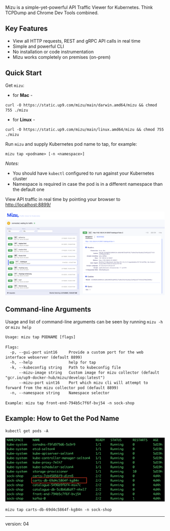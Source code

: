 Mizu is a simple-yet-powerful API Traffic Viewer for Kubernetes. Think TCPDump and Chrome Dev Tools combined.

## Key Features

* View all HTTP requests, REST and gRPC API calls in real time
* Simple and powerful CLI
* No installation or code instrumentation
* Mizu works completely on premises (on-prem)

## Quick Start
Get `mizu`:

- for **Mac** - 
```
curl -O https://static.up9.com/mizu/main/darwin.amd64/mizu && chmod 755 ./mizu
```

- for **Linux** - 
```
curl -O https://static.up9.com/mizu/main/linux.amd64/mizu && chmod 755 ./mizu
```


Run `mizu` and supply Kubernetes pod name to tap, for example:

```
mizu tap <podname> [-n <namespace>]
```

_Notes:_
- You should have `kubectl` configured to run against your Kubernetes cluster
- Namespace is required in case the pod is in a different namespace than the default one

View API traffic in real time by pointing your browser to [http://localhost:8899/](http://localhost:8899/) 

![Mizu Local Webapp](img/mizu-snapshot.png)

## Command-line Arguments
Usage and list of command-line arguments can be seen by running `mizu -h` or `mizu help`

```
Usage: mizu tap PODNAME [flags]

Flags:
  -p, --gui-port uint16     Provide a custom port for the web interface webserver (default 8899)
  -h, --help                help for tap
  -k, --kubeconfig string   Path to kubeconfig file
      --mizu-image string   Custom image for mizu collector (default "gcr.io/up9-docker-hub/mizu/develop:latest")
      --mizu-port uint16    Port which mizu cli will attempt to forward from the mizu collector pod (default 8899)
  -n, --namespace string    Namespace selector
  
Example: mizu tap front-end-794b5c7f6f-bvj54 -n sock-shop  
```

## Example: How to Get the Pod Name
```
kubectl get pods -A
```
![kubectl get pods](img/getpods.png)
```
mizu tap carts-db-69d4c5864f-kg84n -n sock-shop
```

---
version: 04

